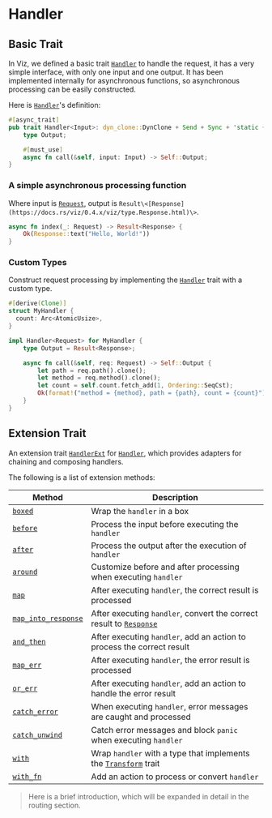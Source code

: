 # Handler

## Basic Trait

In Viz, we defined a basic trait [`Handler`] to handle the request, it has a
very simple interface, with only one input and one output. It has been
implemented internally for asynchronous functions, so asynchronous processing
can be easily constructed.

Here is [`Handler`]'s definition:

```rust
#[async_trait]
pub trait Handler<Input>: dyn_clone::DynClone + Send + Sync + 'static {
    type Output;

    #[must_use]
    async fn call(&self, input: Input) -> Self::Output;
}
```

### A simple asynchronous processing function

Where input is [`Request`], output is
`Result\<[Response](https://docs.rs/viz/0.4.x/viz/type.Response.html)\>`.

```rust
async fn index(_: Request) -> Result<Response> {
    Ok(Response::text("Hello, World!"))
}
```

### Custom Types

Construct request processing by implementing the [`Handler`] trait with a custom
type.

```rust
#[derive(Clone)]
struct MyHandler {
  count: Arc<AtomicUsize>,
}

impl Handler<Request> for MyHandler {
    type Output = Result<Response>;

    async fn call(&self, req: Request) -> Self::Output {
        let path = req.path().clone();
        let method = req.method().clone();
        let count = self.count.fetch_add(1, Ordering::SeqCst);
        Ok(format!("method = {method}, path = {path}, count = {count}").into_response())
    }
}
```

## Extension Trait

An extension trait [`HandlerExt`] for [`Handler`], which provides adapters for
chaining and composing handlers.

The following is a list of extension methods:

| Method                                          | Description                                                            |
| ----------------------------------------------- | ---------------------------------------------------------------------- |
| [`boxed`][method.boxed]                         | Wrap the `handler` in a box                                            |
| [`before`][method.before]                       | Process the input before executing the `handler`                       |
| [`after`][method.after]                         | Process the output after the execution of `handler`                    |
| [`around`][method.around]                       | Customize before and after processing when executing `handler`         |
| [`map`][method.map]                             | After executing `handler`, the correct result is processed             |
| [`map_into_response`][method.map_into_response] | After executing `handler`, convert the correct result to [`Response`]  |
| [`and_then`][method.and_then]                   | After executing `handler`, add an action to process the correct result |
| [`map_err`][method.map_err]                     | After executing `handler`, the error result is processed               |
| [`or_err`][method.or_err]                       | After executing `handler`, add an action to handle the error result    |
| [`catch_error`][method.catch_error]             | When executing `handler`, error messages are caught and processed      |
| [`catch_unwind`][method.catch_unwind]           | Catch error messages and block `panic` when executing `handler`        |
| [`with`][method.with]                           | Wrap `handler` with a type that implements the [`Transform`] trait     |
| [`with_fn`][method.with_fn]                     | Add an action to process or convert `handler`                          |

> Here is a brief introduction, which will be expanded in detail in the routing
> section.

[`handler`]: https://docs.rs/viz/0.4.x/viz/trait.Handler.html
[`handlerext`]: https://docs.rs/viz/0.4.x/viz/trait.HandlerExt.html
[`transform`]: https://docs.rs/viz/0.4.x/viz/trait.Transform.html
[`request`]: https://docs.rs/viz/0.4.x/viz/type.Request.html
[`response`]: https://docs.rs/viz/0.4.x/viz/type.Response.html
[method.boxed]: https://docs.rs/viz/0.4.x/viz/trait.HandlerExt.html#method.boxed
[method.before]: https://docs.rs/viz/0.4.x/viz/trait.HandlerExt.html#method.before
[method.after]: https://docs.rs/viz/0.4.x/viz/trait.HandlerExt.html#method.after
[method.around]: https://docs.rs/viz/0.4.x/viz/trait.HandlerExt.html#method.around
[method.map]: https://docs.rs/viz/0.4.x/viz/trait.HandlerExt.html#method.map
[method.map_into_response]: https://docs.rs/viz/0.4.x/viz/trait.HandlerExt.html#method.map_into_response
[method.and_then]: https://docs.rs/viz/0.4.x/viz/trait.HandlerExt.html#method.and_then
[method.map_err]: https://docs.rs/viz/0.4.x/viz/trait.HandlerExt.html#method.map_err
[method.or_err]: https://docs.rs/viz/0.4.x/viz/trait.HandlerExt.html#method.or_err
[method.catch_error]: https://docs.rs/viz/0.4.x/viz/trait.HandlerExt.html#method.catch_error
[method.catch_unwind]: https://docs.rs/viz/0.4.x/viz/trait.HandlerExt.html#method.catch_unwind
[method.with]: https://docs.rs/viz/0.4.x/viz/trait.HandlerExt.html#method.with
[method.with_fn]: https://docs.rs/viz/0.4.x/viz/trait.HandlerExt.html#method.with_fn
